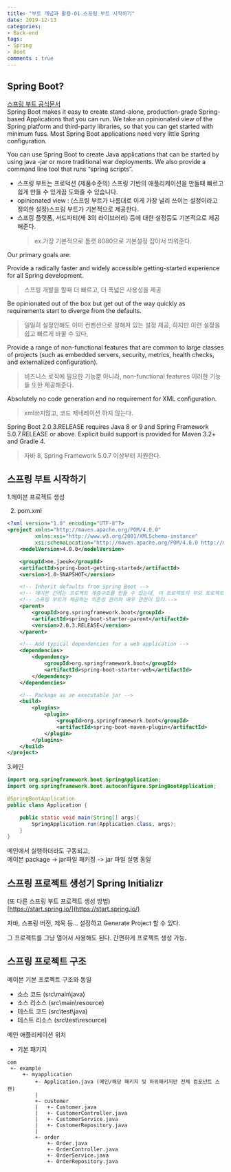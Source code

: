 ```yaml
---
title: "부트 개념과 활용-01.스프링 부트 시작하기"
date: 2019-12-13
categories:
- Back-end
tags:
- Spring 
- Boot
comments : true
---
```

## Spring Boot?

[스프링 부트 공식문서](https://docs.spring.io/spring-boot/docs/2.0.3.RELEASE/reference/htmlsingle/#getting-started-introducing-spring-boot)                
Spring Boot makes it easy to create stand-alone, production-grade Spring-based Applications that you can run. We take an opinionated view of the Spring platform and third-party libraries, so that you can get started with minimum fuss. Most Spring Boot applications need very little Spring configuration.

You can use Spring Boot to create Java applications that can be started by using java -jar or more traditional war deployments. We also provide a command line tool that runs “spring scripts”.

- 스프링 부트는 프로덕션 (제품수준의) 스프링 기반의 애플리케이션을 만들때 빠르고 쉽게 만들 수 있게끔 도와줄 수 있습니다.         
- opinionated view : (스프링 부트가 나름대로 이게 가장 널리 쓰이는 설정이라고 정의한 설정)스프링 부트가 기본적으로 제공한다.
- 스프링 플랫폼, 서드파티(제 3의 라이브러리) 등에 대한 설정등도 기본적으로 제공해준다. 
   >ex.가장 기본적으로 톰캣 8080으로 기본설정 잡아서 띄워준다.


Our primary goals are:

Provide a radically faster and widely accessible getting-started experience for all Spring development.
> 스프링 개발을 할때 더 빠르고, 더 폭넓은 사용성을 제공

Be opinionated out of the box but get out of the way quickly as requirements start to diverge from the defaults.
> 일일히 설정안해도 이미 컨벤션으로 정해져 있는 설정 제공, 하지만 이런 설정을 쉽고 빠르게 바꿀 수 있다,

Provide a range of non-functional features that are common to large classes of projects (such as embedded servers, security, metrics, health checks, and externalized configuration).
> 비즈니스 로직에 필요한 기능뿐 아니라, non-functional features 이러한 기능들 또한 제공해준다. 

Absolutely no code generation and no requirement for XML configuration.
> xml쓰지않고, 코드 제네레이션 하지 않는다.

Spring Boot 2.0.3.RELEASE requires Java 8 or 9 and Spring Framework 5.0.7.RELEASE or above. Explicit build support is provided for Maven 3.2+ and Gradle 4.
> 자바 8, Spring Framework 5.0.7 이상부터 지원한다.

## 스프링 부트 시작하기

1.메이븐 프로젝트 생성

2. pom.xml 
~~~xml
<?xml version="1.0" encoding="UTF-8"?>
<project xmlns="http://maven.apache.org/POM/4.0.0"
         xmlns:xsi="http://www.w3.org/2001/XMLSchema-instance"
         xsi:schemaLocation="http://maven.apache.org/POM/4.0.0 http://maven.apache.org/xsd/maven-4.0.0.xsd">
    <modelVersion>4.0.0</modelVersion>

    <groupId>me.jaeuk</groupId>
    <artifactId>spring-boot-getting-started</artifactId>
    <version>1.0-SNAPSHOT</version>

    <!-- Inherit defaults from Spring Boot -->
    <!-- 메이븐 간에는 프로젝트 계층구조를 만들 수 있는데, 이 프로젝트의 부모 프로젝트를 지정해준 것 (spring-boot-starter-parent) -->
    <!-- 스프링 부트가 제공하는 의존성 관리와 매우 관련이 있다.-->
    <parent>
        <groupId>org.springframework.boot</groupId>
        <artifactId>spring-boot-starter-parent</artifactId>
        <version>2.0.3.RELEASE</version>
    </parent>

    <!-- Add typical dependencies for a web application -->
    <dependencies>
        <dependency>
            <groupId>org.springframework.boot</groupId>
            <artifactId>spring-boot-starter-web</artifactId>
        </dependency>
    </dependencies>

    <!-- Package as an executable jar -->
    <build>
        <plugins>
            <plugin>
                <groupId>org.springframework.boot</groupId>
                <artifactId>spring-boot-maven-plugin</artifactId>
            </plugin>
        </plugins>
    </build>
</project>
~~~

3.메인
~~~java
import org.springframework.boot.SpringApplication;
import org.springframework.boot.autoconfigure.SpringBootApplication;

@SpringBootApplication
public class Application {

    public static void main(String[] args){
        SpringApplication.run(Application.class, args);
    }
}
~~~

메인에서 실행하더라도 구동되고,               
메이븐 package -> jar파일 패키징 -> jar 파일 실행 동일 


## 스프링 프로젝트 생성기 Spring Initializr              

(또 다른 스프링 부트 프로젝트 생성 방법)                     
[https://start.spring.io/](https://start.spring.io/)                      

자바, 스프링 버전, 제목 등... 설정하고 Generate Project 할 수 있다.               

그 프로젝트를 그냥 열어서 사용해도 된다. 간편하게 프로젝트 생성 가능.              


## 스프링 프로젝트 구조

메이븐 기본 프로젝트 구조와 동일          
- 소스 코드 (src\main\java)       
- 소스 리소스 (src\main\resource)        
- 테스트 코드 (src\test\java)         
- 테스트 리소스 (src\test\resource) 


메인 애플리케이션 위치       
- 기본 패키지
~~~
com
 +- example
     +- myapplication
         +- Application.java (메인/해당 패키지 및 하위패키지만 전체 컴포넌트 스캔)
         |
         +- customer
         |   +- Customer.java
         |   +- CustomerController.java
         |   +- CustomerService.java
         |   +- CustomerRepository.java
         |
         +- order
             +- Order.java
             +- OrderController.java
             +- OrderService.java
             +- OrderRepository.java
~~~   


